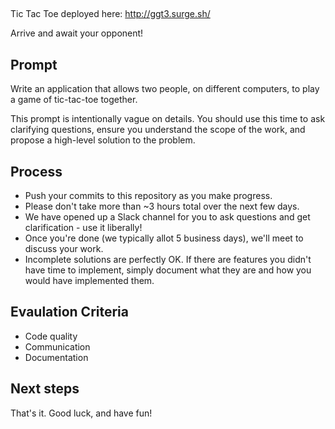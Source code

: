 ##
Tic Tac Toe deployed here: http://ggt3.surge.sh/

Arrive and await your opponent!

## Prompt
Write an application that allows two people, on different computers,
to play a game of tic-tac-toe together.

This prompt is intentionally vague on details. You should use this time
to ask clarifying questions, ensure you understand the scope of the work,
and propose a high-level solution to the problem.

## Process
* Push your commits to this repository as you make progress.
* Please don't take more than ~3 hours total over the next few days.
* We have opened up a Slack channel for you to ask questions and get clarification - use it liberally!
* Once you're done (we typically allot 5 business days), we'll meet to discuss your work.
* Incomplete solutions are perfectly OK. If there are features you didn't have time to implement, simply document what they are and how you would have implemented them.

## Evaulation Criteria
* Code quality
* Communication
* Documentation

## Next steps
That's it. Good luck, and have fun!
